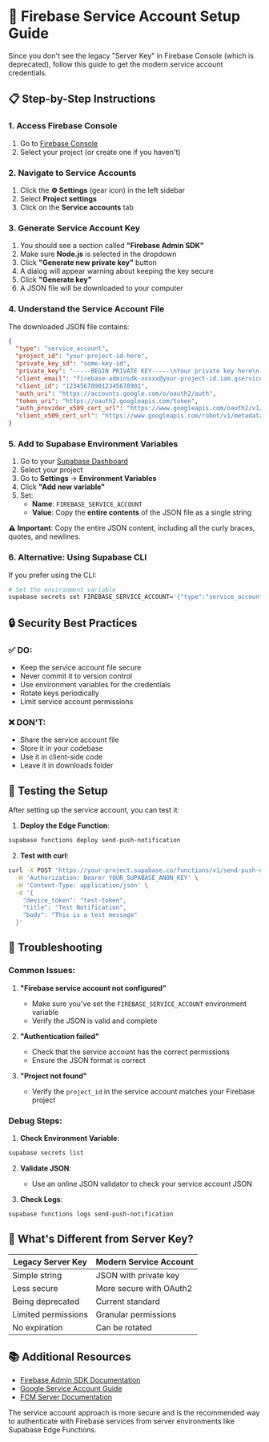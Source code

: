 # 🔑 Firebase Service Account Setup Guide

Since you don't see the legacy "Server Key" in Firebase Console (which is deprecated), follow this guide to get the modern service account credentials.

## 📋 Step-by-Step Instructions

### 1. Access Firebase Console
1. Go to [Firebase Console](https://console.firebase.google.com/)
2. Select your project (or create one if you haven't)

### 2. Navigate to Service Accounts
1. Click the **⚙️ Settings** (gear icon) in the left sidebar
2. Select **Project settings**
3. Click on the **Service accounts** tab

### 3. Generate Service Account Key
1. You should see a section called **"Firebase Admin SDK"**
2. Make sure **Node.js** is selected in the dropdown
3. Click **"Generate new private key"** button
4. A dialog will appear warning about keeping the key secure
5. Click **"Generate key"**
6. A JSON file will be downloaded to your computer

### 4. Understand the Service Account File
The downloaded JSON file contains:
```json
{
  "type": "service_account",
  "project_id": "your-project-id-here",
  "private_key_id": "some-key-id",
  "private_key": "-----BEGIN PRIVATE KEY-----\nYour private key here\n-----END PRIVATE KEY-----\n",
  "client_email": "firebase-adminsdk-xxxxx@your-project-id.iam.gserviceaccount.com",
  "client_id": "123456789012345678901",
  "auth_uri": "https://accounts.google.com/o/oauth2/auth",
  "token_uri": "https://oauth2.googleapis.com/token",
  "auth_provider_x509_cert_url": "https://www.googleapis.com/oauth2/v1/certs",
  "client_x509_cert_url": "https://www.googleapis.com/robot/v1/metadata/x509/firebase-adminsdk-xxxxx%40your-project-id.iam.gserviceaccount.com"
}
```

### 5. Add to Supabase Environment Variables
1. Go to your [Supabase Dashboard](https://supabase.com/dashboard)
2. Select your project
3. Go to **Settings** → **Environment Variables**
4. Click **"Add new variable"**
5. Set:
   - **Name**: `FIREBASE_SERVICE_ACCOUNT`
   - **Value**: Copy the **entire contents** of the JSON file as a single string

**⚠️ Important**: Copy the entire JSON content, including all the curly braces, quotes, and newlines.

### 6. Alternative: Using Supabase CLI
If you prefer using the CLI:

```bash
# Set the environment variable
supabase secrets set FIREBASE_SERVICE_ACCOUNT='{"type":"service_account","project_id":"your-project-id",...}'
```

## 🔒 Security Best Practices

### ✅ DO:
- Keep the service account file secure
- Never commit it to version control
- Use environment variables for the credentials
- Rotate keys periodically
- Limit service account permissions

### ❌ DON'T:
- Share the service account file
- Store it in your codebase
- Use it in client-side code
- Leave it in downloads folder

## 🧪 Testing the Setup

After setting up the service account, you can test it:

1. **Deploy the Edge Function**:
```bash
supabase functions deploy send-push-notification
```

2. **Test with curl**:
```bash
curl -X POST 'https://your-project.supabase.co/functions/v1/send-push-notification' \
  -H 'Authorization: Bearer YOUR_SUPABASE_ANON_KEY' \
  -H 'Content-Type: application/json' \
  -d '{
    "device_token": "test-token",
    "title": "Test Notification",
    "body": "This is a test message"
  }'
```

## 🔧 Troubleshooting

### Common Issues:

1. **"Firebase service account not configured"**
   - Make sure you've set the `FIREBASE_SERVICE_ACCOUNT` environment variable
   - Verify the JSON is valid and complete

2. **"Authentication failed"**
   - Check that the service account has the correct permissions
   - Ensure the JSON format is correct

3. **"Project not found"**
   - Verify the `project_id` in the service account matches your Firebase project

### Debug Steps:

1. **Check Environment Variable**:
```bash
supabase secrets list
```

2. **Validate JSON**:
   - Use an online JSON validator to check your service account JSON

3. **Check Logs**:
```bash
supabase functions logs send-push-notification
```

## 🎯 What's Different from Server Key?

| Legacy Server Key | Modern Service Account |
|------------------|------------------------|
| Simple string | JSON with private key |
| Less secure | More secure with OAuth2 |
| Being deprecated | Current standard |
| Limited permissions | Granular permissions |
| No expiration | Can be rotated |

## 📚 Additional Resources

- [Firebase Admin SDK Documentation](https://firebase.google.com/docs/admin/setup)
- [Google Service Account Guide](https://cloud.google.com/iam/docs/service-accounts)
- [FCM Server Documentation](https://firebase.google.com/docs/cloud-messaging/server)

The service account approach is more secure and is the recommended way to authenticate with Firebase services from server environments like Supabase Edge Functions.
